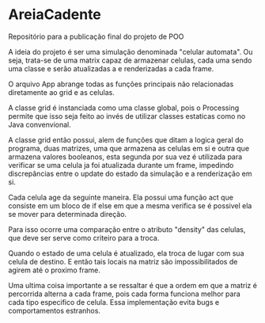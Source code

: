 # AreiaCadente
Repositório para a publicação final do projeto de POO

A ideia do projeto é ser uma simulação denominada "celular automata".
Ou seja, trata-se de uma matrix capaz de armazenar celulas, cada
uma sendo uma classe e serão atualizadas a e renderizadas a cada frame.

O arquivo App abrange todas as funções principais não relacionadas diretamente
ao grid e as celulas.

A classe grid é instanciada como uma classe global, pois o Processing permite
que isso seja feito ao invés de utilizar classes estaticas como no Java convenvional.

A classe grid então possui, alem de funções que ditam a logica geral do programa,
duas matrizes, uma que armazena as celulas em si e outra que armazena valores
booleanos, esta segunda por sua vez é utilizada para verificar se uma celula ja foi
atualizada durante um frame, impedindo discrepâncias entre o update do estado
da simulação e a renderização em si.

Cada celula age da seguinte maneira.
Ela possui uma função act que consiste em um bloco de if else em que a mesma
verifica se é possivel ela se mover para determinada direção.

Para isso ocorre uma comparação entre o atributo "density" das celulas, que deve
ser serve como criteiro para a troca.

Quando o estado de uma celula é atualizado, ela troca de lugar com sua celula de destino. E então tais locais na matriz são impossibilitados de agirem até o proximo frame.

Uma ultima coisa importante a se ressaltar é que a ordem em que a matriz é percorrida alterna a cada frame, pois cada forma funciona melhor para cada tipo especifico de celula. Essa implementação evita bugs e comportamentos estranhos.